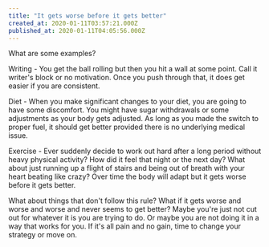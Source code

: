 ```yaml
---
title: "It gets worse before it gets better"
created_at: 2020-01-11T03:57:21.000Z
published_at: 2020-01-11T04:05:56.000Z
---
```

What are some examples?

Writing - You get the ball rolling but then you hit a wall at some point. Call it writer's block or no motivation. Once you push through that, it does get easier if you are consistent.

Diet \- When you make significant changes to your diet, you are going to have some discomfort. You might have sugar withdrawals or some adjustments as your body gets adjusted. As long as you made the switch to proper fuel, it should get better provided there is no underlying medical issue.

Exercise - Ever suddenly decide to work out hard after a long period without heavy physical activity? How did it feel that night or the next day? What about just running up a flight of stairs and being out of breath with your heart beating like crazy? Over time the body will adapt but it gets worse before it gets better.

What about things that don't follow this rule? What if it gets worse and worse and worse and never seems to get better? Maybe you're just not cut out for whatever it is you are trying to do. Or maybe you are not doing it in a way that works for you. If it's all pain and no gain, time to change your strategy or move on.
